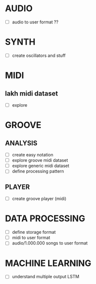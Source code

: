# AUDIO
- [ ] audio to user format ??

# SYNTH
- [ ] create oscillators and stuff

# MIDI
## lakh midi dataset
- [ ] explore

# GROOVE
## ANALYSIS
- [ ] create easy notation
- [ ] explore groove midi dataset
- [ ] explore generic midi dataset
- [ ] define processing pattern
## PLAYER
- [ ] create groove player (midi)

# DATA PROCESSING
- [ ] define storage format
- [ ] midi to user format
- [ ] audio/1.000.000 songs to user format

# MACHINE LEARNING
- [ ] understand multiple output LSTM
